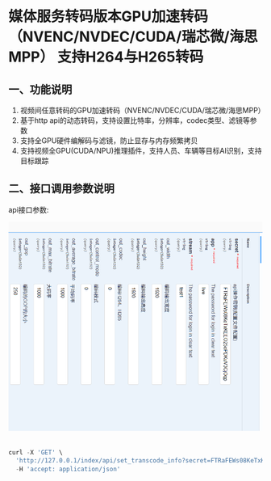 # 媒体服务转码版本GPU加速转码（NVENC/NVDEC/CUDA/瑞芯微/海思MPP） 支持H264与H265转码

 
## 一、功能说明
 
1. 视频间任意转码的GPU加速转码（NVENC/NVDEC/CUDA/瑞芯微/海思MPP）
2. 基于http api的动态转码，支持设置比特率，分辨率，codec类型、滤镜等参数
3. 支持全GPU硬件编解码与滤镜，防止显存与内存频繁拷贝
4. 支持视频全GPU(CUDA/NPU)推理插件，支持人员、车辆等目标AI识别，支持目标跟踪 


## 二、接口调用参数说明

api接口参数:

 ![api接口参数](image/transcode_api.png)


```javascript 

curl -X 'GET' \
  'http://127.0.0.1/index/api/set_transcode_info?secret=FTRaFEWs08KeTxKEEO25ePDKuV3CjOqp&app=live&stream=test1&out_width=1920&out_height=1920&out_codec=0&out_control_mode=0&out_average_bitrate=1000&out_max_bitrate=1000&out_gop=250&out_i_qp=28&out_p_qp=35' \
  -H 'accept: application/json'
  
  
  

```




